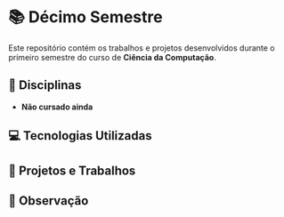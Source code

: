 # 📚 Décimo Semestre

Este repositório contém os trabalhos e projetos desenvolvidos durante o primeiro semestre do curso de **Ciência da Computação**.

## 📖 Disciplinas
- **Não cursado ainda**

## 💻 Tecnologias Utilizadas

## 🚀 Projetos e Trabalhos

## 📝 Observação
